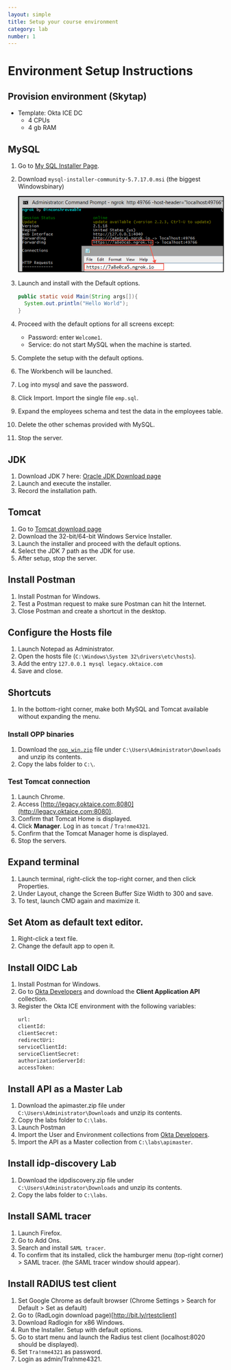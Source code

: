 ```yaml
---
layout: simple
title: Setup your course environment
category: lab
number: 1
---
```


Environment Setup Instructions
===================

## Provision environment (Skytap)

- Template: Okta ICE DC
  - 4 CPUs
  - 4 gb RAM

## MySQL

1. Go to [My SQL Installer Page](https://dev.mysql.com/downloads/installer/).
2. Download `mysql-installer-community-5.7.17.0.msi` (the biggest Windowsbinary)

    ![Terminal with mysql installed](img/001.png)

3. Launch and install with the Default options.

    ```java
    public static void Main(String args[]){
      System.out.println("Hello World");
    }
    ```

4. Proceed with the default options for all screens except:
    - Password: enter `Welcome1`.
    - Service: do not start MySQL when the machine is started.

6. Complete the setup with the default options.
7. The Workbench will be launched.
8. Log into mysql and save the password.
9. Click Import. Import the single file `emp.sql`.
10. Expand the employees schema and test the data in the employees table.
11. Delete the other schemas provided with MySQL.
12. Stop the server.

## JDK

1. Download JDK 7 here: [Oracle JDK Download page](http://www.oracle.com/technetwork/java/javase/downloads/java-archive-downloads-javase7-521261.html)
2. Launch and execute the installer.
3. Record the installation path.

## Tomcat

1. Go to [Tomcat download page](https://tomcat.apache.org/download-60.cgi)
2. Download the 32-bit/64-bit Windows Service Installer.
3. Launch the installer and proceed with the default options.
4. Select the JDK 7 path as the JDK for use.
5. After setup, stop the server.

## Install Postman

1. Install Postman for Windows.
2. Test a Postman request to make sure Postman can hit the Internet.
3. Close Postman and create a shortcut in the desktop.


## Configure the Hosts file

1. Launch Notepad as Administrator.
2. Open the hosts file (`C:\Windows\System 32\drivers\etc\hosts`).
3. Add the entry `127.0.0.1 mysql legacy.oktaice.com`
4. Save and close.

## Shortcuts

1. In the bottom-right corner, make both MySQL and Tomcat available without expanding the menu.

### Install OPP binaries

1. Download the [`opp_win.zip`](opp_win.zip) file under `C:\Users\Administrator\Downloads` and unzip its contents.
2. Copy the labs folder to `C:\`.

### Test Tomcat connection

1. Launch Chrome.
2. Access [http://legacy.oktaice.com:8080](http://legacy.oktaice.com:8080).
3. Confirm that Tomcat Home is displayed.
4. Click **Manager**. Log in as `tomcat` / `Tra!nme4321`.
5. Confirm that the Tomcat Manager home is displayed.
6. Stop the servers.

## Expand terminal

1. Launch terminal, right-click the top-right corner, and then click Properties.
2. Under Layout, change the Screen Buffer Size Width to 300 and save.
3. To test, launch CMD again and maximize it.

## Set Atom as default text editor.

1. Right-click a text file.
2. Change the default app to open it.

## Install OIDC Lab
1. Install Postman for Windows.
2. Go to [Okta Developers](http://developer.okta.com/docs/api/resources/oauth-clients.html) and download the **Client Application API** collection.
3. Register the Okta ICE environment with the following variables:
    ```
    url:
    clientId:
    clientSecret:
    redirectUri:
    serviceClientId:
    serviceClientSecret:
    authorizationServerId:
    accessToken:
    ```

## Install API as a Master Lab
1. Download the apimaster.zip file under `C:\Users\Administrator\Downloads` and unzip its contents.
2. Copy the labs folder to `C:\labs`.
3. Launch Postman
4. Import the User and Environment collections from [Okta Developers](http://developer.okta.com/docs/api/getting_started/api_test_client.html).
5. Import the API as a Master collection from `C:\labs\apimaster`.

## Install idp-discovery Lab
1. Download the idpdiscovery.zip file under `C:\Users\Administrator\Downloads` and unzip its contents.
2. Copy the labs folder to `C:\labs`.

## Install SAML tracer
1. Launch Firefox.
2. Go to Add Ons.
3. Search and install `SAML tracer`.
4. To confirm that its installed, click the hamburger menu (top-right corner) > SAML tracer. (the SAML tracer window should appear).

## Install RADIUS test client
1. Set Google Chrome as default browser (Chrome Settings > Search for Default > Set as default)
2. Go to (RadLogin download page)[http://bit.ly/rtestclient]
3. Download Radlogin for x86 Windows.
4. Run the Installer. Setup with default options.
5. Go to start menu and launch the Radius test client (localhost:8020 should be displayed).
6. Set `Tra!nme4321` as password.
7. Login as admin/Tra!nme4321.
